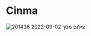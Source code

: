 # Cinma

![צילום מסך 2022-09-02 201436](https://user-images.githubusercontent.com/105584546/188205182-5bb0db75-3a5f-4ca1-b724-e77d78530824.jpg)

